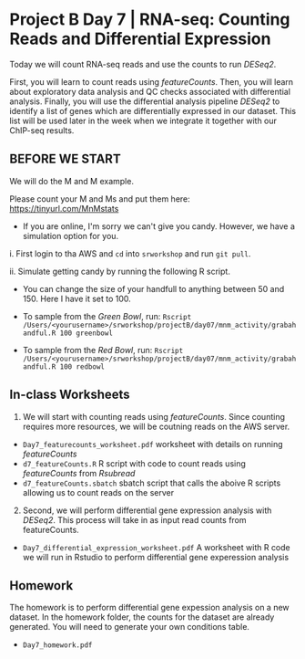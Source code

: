 # Project B Day 7 | RNA-seq: Counting Reads and Differential Expression

Today we will count RNA-seq reads and use the counts to run *DESeq2*.

First, you will learn to count reads using *featureCounts*. Then, you will learn about exploratory data analysis and QC checks associated with differential analysis. Finally, you will use the differential analysis pipeline *DESeq2* to identify a list of genes which are differentially expressed in our dataset. This list will be used later in the week when we integrate it together with our ChIP-seq results.


## BEFORE WE START

We will do the M and M example. 

Please count your M and Ms and put them here: https://tinyurl.com/MnMstats

- If you are online, I'm sorry we can't give you candy. However, we have a simulation option for you.

i. First login to tha AWS and `cd` into `srworkshop` and run `git pull`. 

ii. Simulate getting candy by running the following R script.

- You can change the size of your handfull to anything between 50 and 150. Here I have it set to 100.

- To sample from the _Green Bowl_, run:
```Rscript /Users/<yourusername>/srworkshop/projectB/day07/mnm_activity/grabahandful.R 100 greenbowl```

- To sample from the _Red Bowl_, run:
```Rscript /Users/<yourusername>/srworkshop/projectB/day07/mnm_activity/grabahandful.R 100 redbowl```


## In-class Worksheets

1. We will start with counting reads using *featureCounts*. Since counting requires more resources, we will be coutning reads on the AWS server. 

- `Day7_featurecounts_worksheet.pdf` worksheet with details on running *featureCounts*
- `d7_featureCounts.R` R script with code to count reads using *featureCounts* from *Rsubread*
- `d7_featureCounts.sbatch` sbatch script that calls the aboive R scripts allowing us to count reads on the server

2. Second, we will perform differential gene expression analysis with *DESeq2*. This process will take in as input read counts from featureCounts.

- `Day7_differential_expression_worksheet.pdf` A worksheet with R code we will run in Rstudio to perform differential gene experession analysis

## Homework

The homework is to perform differential gene expession analysis on a new dataset. In the homework folder, the counts for the dataset are already generated. You will need to generate your own conditions table.

- `Day7_homework.pdf`
